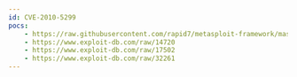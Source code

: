 ```yaml
---
id: CVE-2010-5299
pocs:
    - https://raw.githubusercontent.com/rapid7/metasploit-framework/master/modules/exploits/windows/fileformat/microp_mppl.rb
    - https://www.exploit-db.com/raw/14720
    - https://www.exploit-db.com/raw/17502
    - https://www.exploit-db.com/raw/32261
---
```

